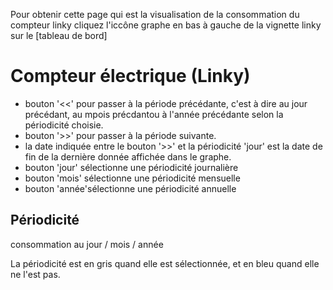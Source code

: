 
Pour obtenir cette page qui est la visualisation de la consommation du compteur linky cliquez l'iccône graphe en bas à gauche de la vignette linky sur le [tableau de bord]

# Compteur électrique (Linky) 

* bouton '<<' pour passer à la période précédante, c'est à dire au jour précédant, au mpois précdantou à l'année précédante selon la périodicité choisie.
* bouton '>>' pour passer à la période suivante.
* la date indiquée entre le bouton '>>' et la périodicité 'jour' est la date de fin de la dernière donnée affichée dans le graphe.
* bouton 'jour' sélectionne une périodicité journalière
* bouton 'mois' sélectionne une périodicité mensuelle
* bouton 'année'sélectionne une périodicité annuelle

## Périodicité

consommation au jour / mois / année

La périodicité est en gris quand elle est sélectionnée, et en bleu quand elle ne l'est pas.



